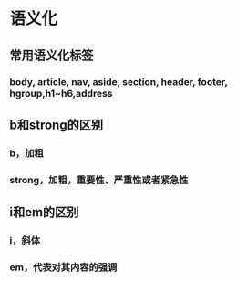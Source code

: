 # 语义化

## 常用语义化标签

###  body, article, nav, aside, section, header, footer, hgroup,h1~h6,address

## b和strong的区别

### b，加粗

### strong，加粗，重要性、严重性或者紧急性

## i和em的区别

### i，斜体

### em，代表对其内容的强调

